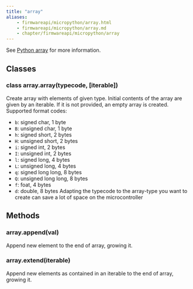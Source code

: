 ```yaml
---
title: "array"
aliases:
    - firmwareapi/micropython/array.html
    - firmwareapi/micropython/array.md
    - chapter/firmwareapi/micropython/array
---
```


See [Python array](https://docs.python.org/3/library/array.html) for more information.



## Classes

### class array.array(typecode, [iterable])

Create array with elements of given type. Initial contents of the array are given by an iterable. If it is not provided, an empty array is created. Supported format codes: 
* `b`: signed char, 1 byte
* `B`: unsigned char, 1 byte
* `h`: signed short, 2 bytes
* `H`: unsigned short, 2 bytes
* `i`: signed int, 2 bytes
* `I`: unsigned int, 2 bytes
* `l`: signed long, 4 bytes
* `L`: unsigned long, 4 bytes
* `q`: signed long long, 8 bytes
* `Q`: unsigned long long, 8 bytes
* `f`: foat, 4 bytes
* `d`: double, 8 bytes
Adapting the typecode to the array-type you want to create can save a lot of space on the microcontroller

## Methods

### array.append(val)

Append new element to the end of array, growing it.

### array.extend(iterable)

Append new elements as contained in an iterable to the end of array, growing it.

